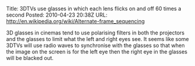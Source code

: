 Title: 3DTVs use glasses in which each lens flicks on and off 60 times a second
Posted: 2010-04-23 20:38Z
URL: http://en.wikipedia.org/wiki/Alternate-frame_sequencing

3D glasses in cinemas tend to use polarising filters in both the projectors and the glasses to limit what the left and right eyes see. It seems like some 3DTVs will use radio waves to synchronise with the glasses so that when the image on the screen is for the left eye then the right eye in the glasses will be blacked out.